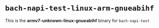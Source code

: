 # `bach-napi-test-linux-arm-gnueabihf`

This is the **armv7-unknown-linux-gnueabihf** binary for `bach-napi-test`
